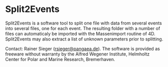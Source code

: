 Split2Events
============

Split2Events is a software tool to split one file with data from several events into several files, one for each event. The resulting folder with a number of files can automaticaly be imported with the Massenimport routine of 4D. Split2Events may also extract a list of unknown parameters prior to splitting.

Contact: Rainer Sieger (rsieger@pangaea.de). The software is provided as freeware without warranty by the Alfred Wegener Institute, Helmholtz Center for Polar and Marine Research, Bremerhaven.
